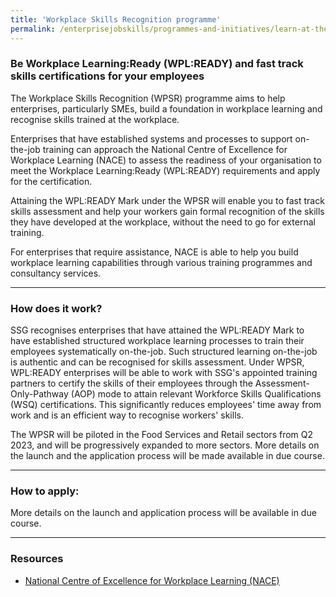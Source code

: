 ```yaml
---
title: 'Workplace Skills Recognition programme'
permalink: /enterprisejobskills/programmes-and-initiatives/learn-at-the-workplace/workplace-skills-recognition-programme/
---
```


### Be Workplace Learning:Ready (WPL:READY) and fast track skills certifications for your employees

The Workplace Skills Recognition (WPSR) programme aims to help enterprises, particularly SMEs, build a foundation in workplace learning and recognise skills trained at the workplace. 
 
Enterprises that have established systems and processes to support on-the-job training can approach the National Centre of Excellence for Workplace Learning (NACE) to assess the readiness of your organisation to meet the Workplace Learning:Ready (WPL:READY) requirements and apply for the certification.

Attaining the WPL:READY Mark under the WPSR will enable you to fast track skills assessment and help your workers gain formal recognition of the skills they have developed at the workplace, without the need to go for external training.

For enterprises that require assistance, NACE is able to help you build workplace learning capabilities through various training programmes and consultancy services.

---

### How does it work?

SSG recognises enterprises that have attained the WPL:READY Mark to have established structured workplace learning processes to train their employees systematically on-the-job. Such structured learning on-the-job is authentic and can be recognised for skills assessment. Under WPSR, WPL:READY enterprises will be able to work with SSG's appointed training partners to certify the skills of their employees through the Assessment-Only-Pathway (AOP) mode to attain relevant Workforce Skills Qualifications (WSQ) certifications. This significantly reduces employees' time away from work and is an efficient way to recognise workers' skills. 

The WPSR will be piloted in the Food Services and Retail sectors from Q2 2023, and will be progressively expanded to more sectors. More details on the launch and the application process will be made available in due course.

---

### How to apply:

More details on the launch and application process will be available in due course.

---

### Resources

- <a href="https://www.nace.edu.sg/" target="_blank" rel="noopener">National Centre of Excellence for Workplace Learning (NACE)</a>

<script src="/jquery/jquery.min.js"></script>
<script src="/jquery/resize-tables.js"></script>
